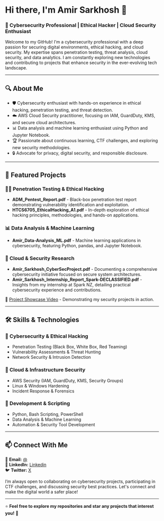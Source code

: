 # Hi there, I'm Amir Sarkhosh 👋

### 🚀 Cybersecurity Professional | Ethical Hacker | Cloud Security Enthusiast

Welcome to my GitHub! I'm a cybersecurity professional with a deep passion for securing digital environments, ethical hacking, and cloud security. My expertise spans penetration testing, threat analysis, cloud security, and data analytics. I am constantly exploring new technologies and contributing to projects that enhance security in the ever-evolving tech landscape.

---

## 🔍 About Me
- 🛡️ Cybersecurity enthusiast with hands-on experience in ethical hacking, penetration testing, and threat detection.
- ☁️ AWS Cloud Security practitioner, focusing on IAM, GuardDuty, KMS, and secure cloud architectures.
- 📊 Data analysis and machine learning enthusiast using Python and Jupyter Notebook.
- 🏆 Passionate about continuous learning, CTF challenges, and exploring new security methodologies.
- 🔒 Advocate for privacy, digital security, and responsible disclosure.

---

## 📂 Featured Projects
### 🏴‍☠️ Penetration Testing & Ethical Hacking
- **ADM_Pentest_Report.pdf** - Black-box penetration test report demonstrating vulnerability identification and exploitation.
- **HTCS6705_EthicalHacking_A1.pdf** - In-depth exploration of ethical hacking principles, methodologies, and hands-on applications.

### 📊 Data Analysis & Machine Learning
- **Amir_Data-Analysis_ML.pdf** - Machine learning applications in cybersecurity, featuring Python, pandas, and Jupyter Notebook.

### 🔐 Cloud & Security Research
- **Amir_Sarkhosh_CyberSecProject.pdf** - Documenting a comprehensive cybersecurity initiative focused on secure system architectures.
- **Amir_Sarkhosh_Internship_Report_Spark-DECLASSIFIED.pdf** - Insights from my internship at Spark NZ, detailing practical cybersecurity experience and contributions.

🎥 [Project Showcase Video](https://youtu.be/tHMTwIGGiOE) - Demonstrating my security projects in action.

---

## 🛠️ Skills & Technologies
### 🔹 Cybersecurity & Ethical Hacking
- Penetration Testing (Black Box, White Box, Red Teaming)
- Vulnerability Assessments & Threat Hunting
- Network Security & Intrusion Detection

### 🔹 Cloud & Infrastructure Security
- AWS Security (IAM, GuardDuty, KMS, Security Groups)
- Linux & Windows Hardening
- Incident Response & Forensics

### 🔹 Development & Scripting
- Python, Bash Scripting, PowerShell
- Data Analysis & Machine Learning
- Automation & Security Tool Development

---

## 📫 Connect With Me
📧 **Email:** [@](mailto:cyberamirx@gmail.com)  
🔗 **LinkedIn:** [Linkedin](https://www.linkedin.com/in/cyberamir/)  
🐦 **Twitter:** [X](https://x.com/CyberAmirx)  

I’m always open to collaborating on cybersecurity projects, participating in CTF challenges, and discussing security best practices. Let's connect and make the digital world a safer place!

---

⭐ **Feel free to explore my repositories and star any projects that interest you!** 🚀

